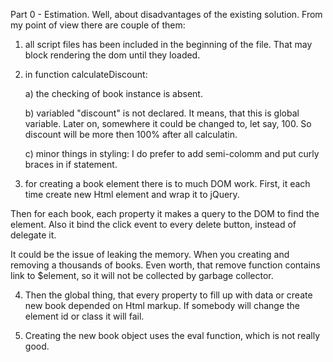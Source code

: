 Part 0 - Estimation.
Well, about disadvantages of the existing solution. From my point of view there are couple of them:

1) all script files has been included in the beginning of the file. That may block rendering the dom until they loaded.

2) in function calculateDiscount:

    a) the checking of book instance is absent.
    
    b) variabled "discount" is not declared. It means, that this is global variable. Later on, somewhere it could be changed to, let say, 100. So discount will be more then 100% after all calculatin.
    
    c) minor things in styling: I do prefer to add semi-colomm and put curly braces in if statement.
    
3) for creating a book element there is to much DOM work. First, it each time create new Html element and wrap it to jQuery.

Then for each book, each property it makes a query to the DOM to find the element. Also it bind the click event to every delete button, instead of delegate it.

It could be the issue of leaking the memory. When you creating and removing a thousands of books. Even worth, that remove function contains link to $element, so it will not be collected by garbage collector.

4) Then the global thing, that every property to fill up with data or create new book depended on Html markup. If somebody will change the element id or class it will fail.

5) Creating the new book object uses the eval function, which is not really good.

